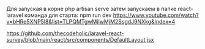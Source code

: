 Для запуская в корне php artisan serve 
затем запускаем в папке react-laravel команда для старта: npm run dev
https://www.youtube.com/watch?v=bHRe5XNP5l8&list=TLPQMTgwMjIwMjM2SsgdJ9NXkg&index=4

https://github.com/thecodeholic/laravel-react-survey/blob/main/react/src/components/DefaultLayout.jsx
